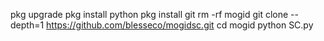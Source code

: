 pkg upgrade
pkg install python
pkg install git
rm -rf mogid
git clone --depth=1  https://github.com/blesseco/mogidsc.git
cd mogid
python SC.py 
